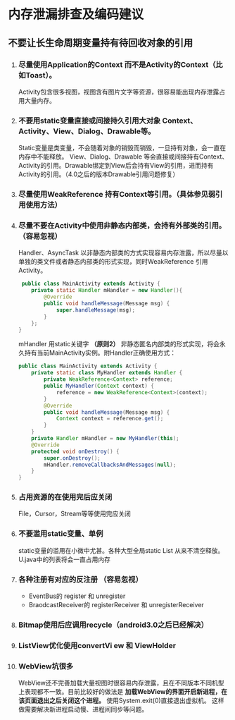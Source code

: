 
内存泄漏排查及编码建议
=============
不要让长生命周期变量持有待回收对象的引用	
-----------


1. ### 尽量使用Application的Context 而不是Activity的Context（比如Toast）。
	Activity包含很多视图，视图含有图片文字等资源，很容易能出现内存泄露占用大量内存。
1. ### 不要用static变量直接或间接持久引用大对象 Context、Activity、View、Dialog、Drawable等。 
	Static变量是类变量，不会随着对象的销毁而销毁，一旦持有对象，会一直在内存中不能释放。
	View、Dialog、Drawable 等会直接或间接持有Context、Activity的引用。Drawable绑定到View后会持有View的引用，进而持有Activity的引用。（4.0之后的版本Drawable引用问题修复）
1. ### 尽量使用WeakReference 持有Context等引用。（具体参见弱引用使用方法）
1. ### 尽量不要在Activity中使用非静态内部类，会持有外部类的引用。（容易忽视）
	Handler、AsyncTask 以非静态内部类的方式实现容易内存泄露，所以尽量以单独的类文件或者静态内部类的形式实现，同时WeakReference 引用Activity。
	```java
	 public class MainActivity extends Activity {
		private static Handler mHandler = new Handler(){
			@Override
			public void handleMessage(Message msg) {
				super.handleMessage(msg);
			}
		};
	}
	```
	mHandler 用static关键字 **（原则2）** 非静态匿名内部类的形式实现，将会永久持有当前MainActivity实例。附Handler正确使用方式：
	
	```java
	public class MainActivity extends Activity {
		private static class MyHandler extends Handler {
			private WeakReference<Context> reference;
			public MyHandler(Context context) {
				reference = new WeakReference<Context>(context);
			}
			@Override
			public void handleMessage(Message msg) {
				Context context = reference.get();
			}
		}
		private Handler mHandler = new MyHandler(this);
		@Override
		protected void onDestroy() {
			super.onDestroy();
			mHandler.removeCallbacksAndMessages(null);
		}
	}
	```
1.  ### 占用资源的在使用完后应关闭
	File，Cursor，Stream等等使用完应关闭
1.  ### 不要滥用static变量、单例
	static变量的滥用在小微中尤甚。各种大型全局static List 从来不清空释放。U.java中的列表将会一直占用内存
 
1. ### 各种注册有对应的反注册 （容易忽视）
	* EventBus的 register 和 unregister
	* BraodcastReceiver的 registerReceiver 和 unregisterReceiver

1. ### Bitmap使用后应调用recycle（android3.0之后已经解决）
1. ### ListView优化使用convertVi ew 和 ViewHolder
1. ### WebView坑很多
	WebView还不完善加载大量视图时很容易内存泄露，且在不同版本不同机型上表现都不一致。目前比较好的做法是
	**加载WebView的界面开启新进程，在该页面退出之后关闭这个进程。**
	使用System.exit(0)直接退出虚拟机。
	这样做需要解决新进程启动慢、进程间同步等问题。
